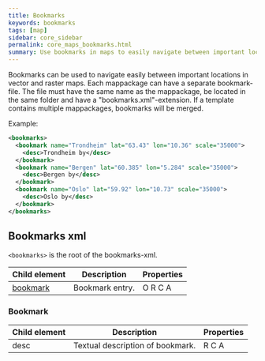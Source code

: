 ```yaml
---
title: Bookmarks
keywords: bookmarks
tags: [map]
sidebar: core_sidebar
permalink: core_maps_bookmarks.html
summary: Use bookmarks in maps to easily navigate between important locations in vector and raster maps. 
---
```


Bookmarks can be used to navigate easily between important locations in vector and raster maps. Each mappackage can have a separate bookmark-file. The file must have the same name as the mappackage, be located in the same folder and have a "bookmarks.xml"-extension. 
If a template contains multiple mappackages, bookmarks will be merged.

Example:

```xml
<bookmarks>
  <bookmark name="Trondheim" lat="63.43" lon="10.36" scale="35000">
    <desc>Trondheim by</desc>
  </bookmark>
  <bookmark name="Bergen" lat="60.385" lon="5.284" scale="35000">
    <desc>Bergen by</desc>
  </bookmark>
  <bookmark name="Oslo" lat="59.92" lon="10.73" scale="35000">
    <desc>Oslo by</desc>
  </bookmark>
</bookmarks>
```

##  Bookmarks xml

`<bookmarks>` is the root of the bookmarks-xml.

 | Child element         | Description     | Properties | 
 | -------------         | -----------     | ---------- | 
 | [bookmark](#bookmark) | Bookmark entry. | O R C A    | 

### Bookmark

 | Child element | Description                      | Properties | 
 | ------------- | -----------                      | ---------- | 
 | desc          | Textual description of bookmark. | R C A      | 

